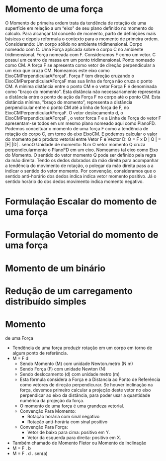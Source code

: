 # Momento de uma força
O Momento de primeira ordem trata da tendência de rotação de uma superfície em relação a um “eixo" de seu plano definido no momento do cálculo. Para alcançar tal conceito de momento, parto de definições mais básicas e depois reformula o contexto para o momento de primeira ordem.
Considerando:
Um corpo sólido no ambiente tridimensional. Corpo nomeado com C.
Uma Força aplicada sobre o corpo C no ambiente tridimensional. Força nomeada com F. Consideramos F como um vetor.
C possui um centro de massa em um ponto tridimensional. Ponto nomeado como CM.
A força F se apresenta como vetor de direção perpendicular a um eixo que cruza CM. Nomeamos este eixo como EixoCMPerpendicularAForçaF.
Força F tem direção cruzando o EixoCMPerpendicularAForçaF mas sua linha de força não cruza o ponto CM.
A mínima distância entre o ponto CM e o vetor Força F é denominada como "braço do momento". Esta distância não necessariamente representa a distância entre o ponto de ação da Força F no corpo até o ponto CM. Esta distância mínima, "braço do momento”, representa a distância perpendicular entre o ponto CM até a linha de força de F, no EixoCMPerpendicularAForçaF.
O vetor deslocamento d,  o EixoCMPerpendicularAForçaF , o vetor forca F e a Linha de Força do vetor F apresentam-se todos em um mesmo plano nomeado aqui como PlanoFD.
Podemos conceituar o momento de uma força F como a tendência de rotação do corpo C, em torno do eixo EixoCM. E podemos calcular o valor do momento pelo produto vetorial entre Vetor F e Vector D:
Q =  F x D
| Q | = |F| |D| . senoO
Unidade de momento: N.m
O vetor momento Q cruza perpendicularmente o PlanoFD em um eixo. Nomeamos tal eixo como Eixo do Momento.
O sentido do vetor momento Q pode ser definido pela regra da mão direita. Tendo os dedos dobrados da mão direita para acompanhar a tendência do movimento de rotação, o polegar da mão direita pass a a indicar o sentido do vetor momento.
Por convenção, consideramos que o sentido anti-horário dos dedos indica indica vetor momento positivo. Já o sentido horário do dos dedos movimento indica momento negativo.

# Formulação Escalar do momento de uma força

# Formulação Vetorial do momento de uma força

# Momento de um binário

# Redução de um carregamento distribuído simples

#  Momento 
de uma Força
- Tendência de uma força produzir rotação em um corpo em torno de algum ponto de referência.
- M = F d
    - Sendo Momento (M) com unidade Newton.metro (N.m)
    - Sendo Força (F) com unidade Newton (N)
    - Sendo deslocamento (d) com unidade metro (m)
    - Esta fórmula considera a Força e a Distancia ao Ponto de Referência como vetores de direção perpendicurar. Se houver inclinação na força, devemos primeiro calcular a projeção deste vetor no eixo perpendicar ao eixo da distância, para poder usar a quantidade numérica da projeção da força.
    - O momento de uma força é uma grandeza vetorial.
    - Convenção Para Momento:
        - Rotação horária com sinal negativo
        - Rotação anti-horária com sinal positivo
    - Convenção Para Força:
        - Vetor de baixo para cima: positivo em Y.
        - Vetor da esquerda para direita: positivo em X.
- Também chamado de Momento Fletor ou Momento de Inclinação
- M = F . b
- M = F . d . sen(a)